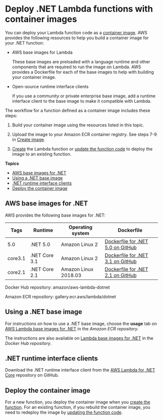 # Deploy \.NET Lambda functions with container images<a name="csharp-image"></a>

You can deploy your Lambda function code as a [container image](images-create.md)\. AWS provides the following resources to help you build a container image for your \.NET function:
+ AWS base images for Lambda

  These base images are preloaded with a language runtime and other components that are required to run the image on Lambda\. AWS provides a Dockerfile for each of the base images to help with building your container image\.
+ Open\-source runtime interface clients

  If you use a community or private enterprise base image, add a runtime interface client to the base image to make it compatible with Lambda\.

The workflow for a function defined as a container image includes these steps:

1. Build your container image using the resources listed in this topic\.

1. Upload the image to your Amazon ECR container registry\. See steps 7\-9 in [Create image](images-create.md#images-create-from-base)\.

1. [Create](configuration-images.md#configuration-images-create) the Lambda function or [update the function code](configuration-images.md#configuration-images-update) to deploy the image to an existing function\.

**Topics**
+ [AWS base images for \.NET](#csharp-image-base)
+ [Using a \.NET base image](#csharp-image-instructions)
+ [\.NET runtime interface clients](#csharp-image-clients)
+ [Deploy the container image](#csharp-image-deploy)

## AWS base images for \.NET<a name="csharp-image-base"></a>

AWS provides the following base images for \.NET:


| Tags | Runtime | Operating system | Dockerfile | 
| --- | --- | --- | --- | 
| 5\.0 | \.NET 5\.0 | Amazon Linux 2 | [Dockerfile for \.NET 5\.0 on GitHub](https://github.com/aws/aws-lambda-dotnet/blob/master/LambdaRuntimeDockerfiles/dotnet5/Dockerfile) | 
| core3\.1 | \.NET Core 3\.1 | Amazon Linux 2 | [Dockerfile for \.NET 3\.1 on GitHub](https://github.com/aws/aws-lambda-base-images/blob/dotnetcore3.1/Dockerfile.dotnetcore3.1) | 
| core2\.1 | \.NET Core 2\.1 | Amazon Linux 2018\.03 | [Dockerfile for \.NET 2\.1 on GitHub](https://github.com/aws/aws-lambda-base-images/blob/dotnetcore2.1/Dockerfile.dotnetcore2.1) | 

Docker Hub repository: amazon/aws\-lambda\-dotnet

Amazon ECR repository: gallery\.ecr\.aws/lambda/dotnet

## Using a \.NET base image<a name="csharp-image-instructions"></a>

For instructions on how to use a \.NET base image, choose the **usage** tab on [AWS Lambda base images for \.NET](https://gallery.ecr.aws/lambda/dotnet) in the *Amazon ECR repository*\. 

The instructions are also available on [Lambda base images for \.NET](https://hub.docker.com/r/amazon/aws-lambda-dotnet) in the *Docker Hub repository*\.

## \.NET runtime interface clients<a name="csharp-image-clients"></a>

Download the \.NET runtime interface client from the [AWS Lambda for \.NET Core](https://github.com/aws/aws-lambda-dotnet) repository on GitHub\.

## Deploy the container image<a name="csharp-image-deploy"></a>

For a new function, you deploy the container image when you [create the function](configuration-images.md#configuration-images-create)\. For an existing function, if you rebuild the container image, you need to redeploy the image by [updating the function code](configuration-images.md#configuration-images-update)\.